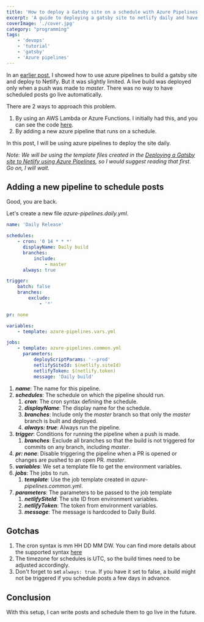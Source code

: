 ```yaml
---
title: 'How to deploy a Gatsby site on a schedule with Azure Pipelines'
excerpt: 'A guide to deploying a gatsby site to netlify daily and have scheduled posts automatically go live by triggering Azure pipelines on a schedule'
coverImage: './cover.jpg'
category: "programming"
tags:
    - 'devops'
    - 'tutorial'
    - 'gatsby'
    - 'Azure pipelines'
---
```


In an [earlier post](./deploy-gatsby-site-netlify-azure-pipelines), I showed how to use azure pipelines to build a gatsby site and deploy to Netlify. But it was slightly limited. A live build was deployed only when a push was made to _master_. There was no way to have scheduled posts go live automatically.

There are 2 ways to approach this problem.

1. By using an AWS Lambda or Azure Functions. I initially had this, and you can see the code [here](https://github.com/AnkurSheel/BlogFunctions).
1. By adding a new azure pipeline that runs on a schedule.

In this post, I will be using azure pipelines to deploy the site daily.

_Note: We will be using the template files created in the [Deploying a Gatsby site to Netlify using Azure Pipelines](./deploy-gatsby-site-netlify-azure-pipelines), so I would suggest reading that first. Go on, I will wait._

## Adding a new pipeline to schedule posts

Good, you are back.

Let's create a new file _azure-pipelines.daily.yml_.

```yaml
name: 'Daily Release'

schedules:
    - cron: '0 14 * * *'
      displayName: Daily build
      branches:
          include:
              - master
      always: true

trigger:
    batch: false
    branches:
        exclude:
            - '*'

pr: none

variables:
    - template: azure-pipelines.vars.yml

jobs:
    - template: azure-pipelines.common.yml
      parameters:
          deployScriptParams: '--prod'
          netlifySiteId: $(netlify.siteId)
          netlifyToken: $(netlify.token)
          message: 'Daily build'
```

1. **_name_**: The name for this pipeline.
1. **_schedules_**: The schedule on which the pipeline should run.
    1. **_cron_**: The cron syntax defining the schedule.
    1. **_displayName_**: The display name for the schedule.
    1. **_branches_**: Include only the _master_ branch so that only the _master_ branch is built and deployed.
    1. **_always: true_**: Always run the pipeline.
1. **_trigger_**: Conditions for running the pipeline when a push is made.
    1. **_branches_**: Exclude all branches so that the build is not triggered for commits on any branch, including _master_.
1. **_pr: none_**: Disable triggering the pipeline when a PR is opened or changes are pushed to an open PR. _master_.
1. **_variables_**: We set a template file to get the environment variables.
1. **_jobs_**: The jobs to run.
    1. **_template_**: Use the job template created in _azure-pipelines.common.yml_.
1. **_parameters_**: The parameters to be passed to the job template
    1. **_netlifySiteId_**: The site ID from environment variables.
    1. **_netlifyToken_**: The token from environment variables.
    1. **_message_**: The message is hardcoded to Daily Build.

## Gotchas

1. The cron syntax is mm HH DD MM DW. You can find more details about the supported syntax [here](https://docs.microsoft.com/en-us/azure/devops/pipelines/build/triggers?view=azure-devops&tabs=yaml#supported-cron-syntax)
1. The timezone for schedules is UTC, so the build times need to be adjusted accordingly.
1. Don't forget to set `always: true`. If you have it set to false, a build might not be triggered if you schedule posts a few days in advance.

## Conclusion

With this setup, I can write posts and schedule them to go live in the future.
